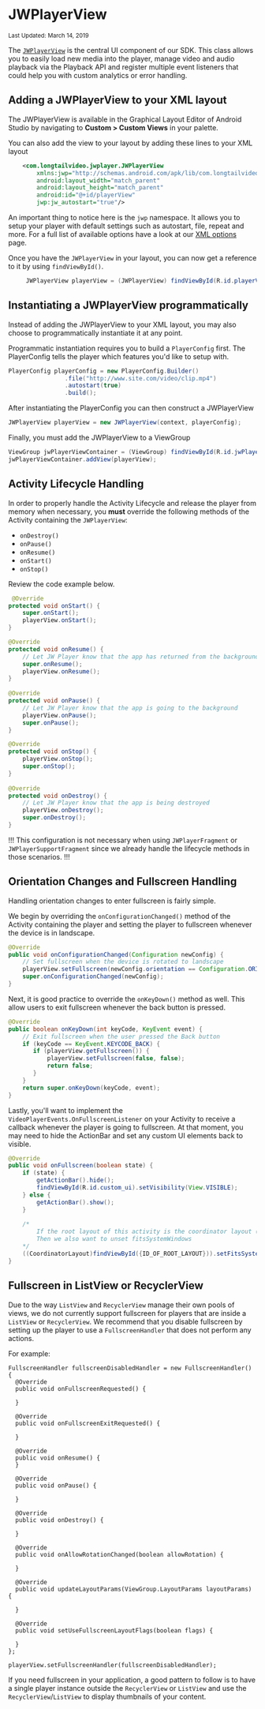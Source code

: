 # JWPlayerView

<sup>Last Updated: March 14, 2019</sup>

The [`JWPlayerView`](https://developer.jwplayer.com/sdk/android/reference/com/longtailvideo/jwplayer/JWPlayerView.html) is the central UI component of our SDK. This class allows you to easily load new media into the player, manage video and audio playback via the Playback API and register multiple event listeners that could help you with custom analytics or error handling.

## Adding a JWPlayerView to your XML layout

The JWPlayerView is available in the Graphical Layout Editor of Android Studio by navigating to **Custom > Custom Views** in your palette.

You can also add the view to your layout by adding these lines to your XML layout

```xml
	<com.longtailvideo.jwplayer.JWPlayerView
		xmlns:jwp="http://schemas.android.com/apk/lib/com.longtailvideo.jwplayer"
		android:layout_width="match_parent"
		android:layout_height="match_parent"
		android:id="@+id/playerView"
		jwp:jw_autostart="true"/>

```
An important thing to notice here is the `jwp` namespace. It allows you to setup your player with default settings such as autostart, file, repeat and more. For a full list of available options have a look at our [XML options](https://developer.jwplayer.com/sdk/android/docs/developer-guide/customization/xml-options-and-playerconfig/) page.

Once you have the `JWPlayerView` in your layout, you can now get a reference to it by using `findViewById()`.

```java
	 JWPlayerView playerView = (JWPlayerView) findViewById(R.id.playerView);

```

## Instantiating a JWPlayerView programmatically

Instead of adding the JWPlayerView to your XML layout, you may also choose to programmatically instantiate it at any point.

Programmatic instantiation requires you to build a `PlayerConfig` first. The PlayerConfig tells the player which features you'd like to setup with.

```java
PlayerConfig playerConfig = new PlayerConfig.Builder()
				.file("http://www.site.com/video/clip.mp4")
				.autostart(true)
				.build();
```

After instantiating the PlayerConfig you can then construct a JWPlayerView

```java
JWPlayerView playerView = new JWPlayerView(context, playerConfig);
```

Finally, you must add the JWPlayerView to a ViewGroup

```java
ViewGroup jwPlayerViewContainer = (ViewGroup) findViewById(R.id.jwPlayerContainer);
jwPlayerViewContainer.addView(playerView);
```

## Activity Lifecycle Handling 

In order to properly handle the Activity Lifecycle and release the player from memory when necessary, you **must** override the following methods of the Activity containing the `JWPlayerView`:

- `onDestroy()`
- `onPause()`
- `onResume()`
- `onStart()`
- `onStop()`

Review the code example below.

```java
 @Override
protected void onStart() {
    super.onStart();
    playerView.onStart();
}

@Override
protected void onResume() {
    // Let JW Player know that the app has returned from the background
    super.onResume();
    playerView.onResume();
}
	
@Override
protected void onPause() {
    // Let JW Player know that the app is going to the background
    playerView.onPause();
    super.onPause();
}

@Override
protected void onStop() {
    playerView.onStop();
    super.onStop();
}
	
@Override
protected void onDestroy() {
    // Let JW Player know that the app is being destroyed
    playerView.onDestroy();
    super.onDestroy();
}
```

!!!
This configuration is not necessary when using `JWPlayerFragment` or `JWPlayerSupportFragment` since we already handle the lifecycle methods in those scenarios.
!!!

## Orientation Changes and Fullscreen Handling

Handling orientation changes to enter fullscreen is fairly simple. 

We begin by overriding the `onConfigurationChanged()` method of the Activity containing the player and setting the player to fullscreen whenever the device is in landscape.

```java
@Override
public void onConfigurationChanged(Configuration newConfig) {
    // Set fullscreen when the device is rotated to landscape
    playerView.setFullscreen(newConfig.orientation == Configuration.ORIENTATION_LANDSCAPE, true);
    super.onConfigurationChanged(newConfig);
}
```

Next, it is good practice to override the `onKeyDown()` method as well. This allow users to exit fullscreen whenever the back button is pressed.

```java
@Override
public boolean onKeyDown(int keyCode, KeyEvent event) {
    // Exit fullscreen when the user pressed the Back button
    if (keyCode == KeyEvent.KEYCODE_BACK) {
       if (playerView.getFullscreen()) {
           playerView.setFullscreen(false, false);
           return false;
       }
    }
    return super.onKeyDown(keyCode, event);
}
```

Lastly, you'll want to implement the `VideoPlayerEvents.OnFullscreenListener` on your Activity to receive a callback whenever the player is going to fullscreen. At that moment, you may need to hide the ActionBar and set any custom UI elements back to visible.

```java
@Override
public void onFullscreen(boolean state) {
    if (state) {
        getActionBar().hide();
        findViewById(R.id.custom_ui).setVisibility(View.VISIBLE);
    } else {
        getActionBar().show();
    }
    
    /*
        If the root layout of this activity is the coordinator layout (default for new projects created in Android Studio 2.0+)
        Then we also want to unset fitsSystemWindows
    */
    ((CoordinatorLayout)findViewById({ID_OF_ROOT_LAYOUT})).setFitsSystemWindows(!state);
}
```

Fullscreen in ListView or RecyclerView
--------------------------------------

Due to the way `ListView` and `RecyclerView` manage their own pools of views, we do not currently support fullscreen for players that are inside a `ListView` or `RecyclerView`.  We recommend that you disable fullscreen by setting up the player to use a `FullscreenHandler` that does not perform any actions.

For example:

```
FullscreenHandler fullscreenDisabledHandler = new FullscreenHandler() {
  @Override
  public void onFullscreenRequested() {

  }

  @Override
  public void onFullscreenExitRequested() {

  }

  @Override
  public void onResume() {
  }

  @Override
  public void onPause() {

  }

  @Override
  public void onDestroy() {

  }

  @Override
  public void onAllowRotationChanged(boolean allowRotation) {

  }

  @Override
  public void updateLayoutParams(ViewGroup.LayoutParams layoutParams) {

  }

  @Override
  public void setUseFullscreenLayoutFlags(boolean flags) {

  }
};

playerView.setFullscreenHandler(fullscreenDisabledHandler);
```

If you need fullscreen in your application, a good pattern to follow is to have a single player instance outside the `RecyclerView` or `ListView` and use the `RecyclerView`/`ListView` to display thumbnails of your content.
